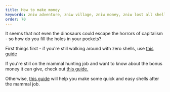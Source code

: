 ```yaml
---
title: How to make money
keywords: zniw adventure, zniw village, zniw money, zniw lost all shells, zniw how to get shells, zniw money exploit
order: 70
---
```


It seems that not even the dinosaurs could escape the horrors of capitalism - so how do you fill the holes in your pockets?

First things first - if you're still walking around with zero shells, use [this guide](mammals.md)

If you're still on the mammal hunting job and want to know about the bonus money it can give, check out [this guide.](trapping.md)

Otherwise, [this guide](watering.md) will help you make some quick and easy shells after the mammal job.